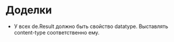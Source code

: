 Доделки
=======

  * У всех de.Result должно быть свойство datatype.
    Выставлять content-type соответственно ему.


